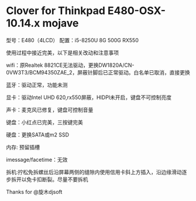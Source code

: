 # Clover for Thinkpad E480-OSX-10.14.x mojave 

型号：E480（4LCD）
配置：i5-8250U 8G 500G RX550

使用过程中接近完美，以下是相关改动和注意事项

wifi：原Realtek 8821CE无法驱动，更换DW1820A/CN-0VW3T3/BCM94350ZAE_2，屏蔽针脚后已正常驱动。白名单已取消，直接更换

蓝牙：驱动正常，功能未测

显卡：驱动Intel UHD 620,rx550屏蔽，HIDPI未开启，键盘不可控制亮度

声卡：麦克风已修复，键盘可控制音量

键盘：小红点已完美，三按键完美

硬盘：更换SATA或m2 SSD

内存: 预留插槽

imessage/facetime：无效

拆机:拧松免拆螺丝后沿屏幕两侧的缝隙内使用信用卡斜上方插入，沿边缘滑动逐步拆开以免卡扣断裂。尽量不要拆机

Thanks for @旋木djsoft
